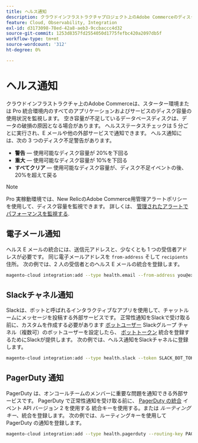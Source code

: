 ```yaml
---
title: ヘルス通知
description: クラウドインフラストラクチャプロジェクト上のAdobe Commerceのディスク領域使用量に関するSlack、E メール、PagerDuty の通知を設定する方法を説明します。
feature: Cloud, Observability, Integration
exl-id: d3173098-78ed-42a8-aeb3-9ccbaccc4d32
source-git-commit: 1253d8357fd2554050d1775fefbc420a2097db5f
workflow-type: tm+mt
source-wordcount: '312'
ht-degree: 0%

---
```


# ヘルス通知

クラウドインフラストラクチャ上のAdobe Commerceは、スターター環境または Pro 統合環境内のすべてのアプリケーションおよびサービスのディスク容量の使用状況を監視します。 空き容量が不足しているデータベースディスクは、データの破損の原因となる場合があります。 ヘルスステータスチェックは 5 分ごとに実行され、E メールや他の外部サービスで通知できます。 ヘルス通知には、次の 3 つのディスク不足警告があります。

- **警告** — 使用可能なディスク容量が 20%を下回る
- **重大** — 使用可能なディスク容量が 10%を下回る
- **すべてクリア** — 使用可能なディスク容量が、ディスク不足イベントの後、20%を超えて戻る

>[!NOTE]
>
>Pro 実稼動環境では、New RelicのAdobe Commerce用管理アラートポリシーを使用して、ディスク容量を監視できます。 詳しくは、 [管理されたアラートでパフォーマンスを監視する](../monitor/investigate-performance.md#monitor-performance-with-managed-alerts).

## 電子メール通知

ヘルス E メールの統合には、送信元アドレスと、少なくとも 1 つの受信者アドレスが必要です。 同じ電子メールアドレスを `from-address` そして `recipients` 住所。 次の例では、2 人の受信者とのヘルス E メールの統合を登録します。

```bash
magento-cloud integration:add --type health.email --from-address you@example.com --recipients them@example.com --recipients others@example.com
```

## Slackチャネル通知

Slackは、ボットと呼ばれるインタラクティブなアプリを使用して、チャットルームにメッセージを投稿する外部サービスです。 正常性通知をSlackで受け取る前に、カスタムを作成する必要があります [ボットユーザー](https://api.slack.com/bot-users) Slackグループ チャネル（複数可）のボットユーザーを設定したら、 [ボットトークン](https://api.slack.com/docs/token-types#bot) 統合を登録するためにSlackが提供します。 次の例では、ヘルス通知をSlackチャネルに登録します。

```bash
magento-cloud integration:add --type health.slack --token SLACK_BOT_TOKEN --channel '#slack-channel-name'
```

## PagerDuty 通知

PagerDuty は、オンコールチームのメンバーに重要な問題を通知できる外部サービスです。 PagerDuty で正常性通知を受け取る前に、 [PagerDuty の統合](https://developer.pagerduty.com/v2/docs/integrating) イベント API バージョン 2 を使用する 統合キーを使用する。または _ルーティングキー_、統合を登録します。 次の例では、ルーティングキーを使用して PagerDuty の通知を登録します。

```bash
magento-cloud integration:add --type health.pagerduty --routing-key PAGERDUTY_ROUTING_KEY
```

